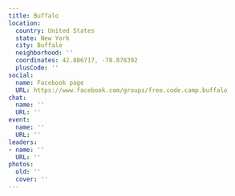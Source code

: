 ```yaml
---
title: Buffalo
location:
  country: United States
  state: New York
  city: Buffalo
  neighborhood: ''
  coordinates: 42.886717, -78.878392
  plusCode: ''
social:
  name: Facebook page
  URL: https://www.facebook.com/groups/free.code.camp.buffalo
chat:
  name: ''
  URL: ''
event:
  name: ''
  URL: ''
leaders:
- name: ''
  URL: ''
photos:
  old: ''
  cover: ''
---
```


